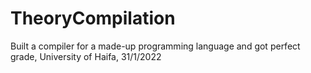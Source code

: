 # TheoryCompilation
Built a compiler for a made-up programming language and got perfect grade, University of Haifa, 31/1/2022
